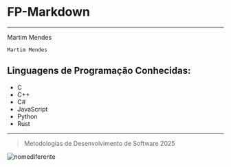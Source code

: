 # FP-Markdown
---
Martim Mendes

`Martim Mendes`

## Linguagens de Programação Conhecidas:

* C
* C++
* C#
* JavaScript
* Python
* Rust

***

> Metodologias de Desenvolvimento de Software 2025

![nomediferente](/img.png)
